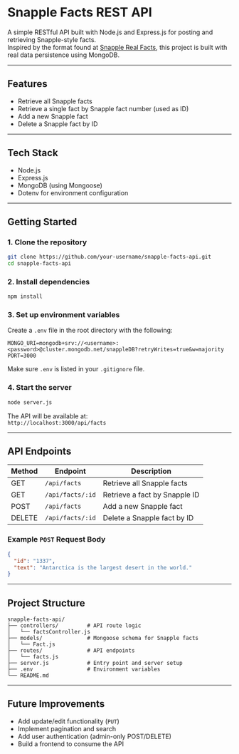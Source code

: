 # Snapple Facts REST API

A simple RESTful API built with Node.js and Express.js for posting and retrieving Snapple-style facts.  
Inspired by the format found at [Snapple Real Facts](https://www.snapple.com/real-facts), this project is built with real data persistence using MongoDB.

---

## Features

- Retrieve all Snapple facts
- Retrieve a single fact by Snapple fact number (used as ID)
- Add a new Snapple fact
- Delete a Snapple fact by ID

---

## Tech Stack

- Node.js
- Express.js
- MongoDB (using Mongoose)
- Dotenv for environment configuration

---

## Getting Started

### 1. Clone the repository

```bash
git clone https://github.com/your-username/snapple-facts-api.git
cd snapple-facts-api
```

### 2. Install dependencies

```bash
npm install
```

### 3. Set up environment variables

Create a `.env` file in the root directory with the following:

```
MONGO_URI=mongodb+srv://<username>:<password>@cluster.mongodb.net/snappleDB?retryWrites=true&w=majority
PORT=3000
```

Make sure `.env` is listed in your `.gitignore` file.

### 4. Start the server

```bash
node server.js
```

The API will be available at:  
`http://localhost:3000/api/facts`

---

## API Endpoints

| Method | Endpoint         | Description                   |
| ------ | ---------------- | ----------------------------- |
| GET    | `/api/facts`     | Retrieve all Snapple facts    |
| GET    | `/api/facts/:id` | Retrieve a fact by Snapple ID |
| POST   | `/api/facts`     | Add a new Snapple fact        |
| DELETE | `/api/facts/:id` | Delete a Snapple fact by ID   |

### Example `POST` Request Body

```json
{
  "id": "1337",
  "text": "Antarctica is the largest desert in the world."
}
```

---

## Project Structure

```
snapple-facts-api/
├── controllers/         # API route logic
│   └── factsController.js
├── models/              # Mongoose schema for Snapple facts
│   └── Fact.js
├── routes/              # API endpoints
│   └── facts.js
├── server.js            # Entry point and server setup
├── .env                 # Environment variables
└── README.md
```

---

## Future Improvements

- Add update/edit functionality (`PUT`)
- Implement pagination and search
- Add user authentication (admin-only POST/DELETE)
- Build a frontend to consume the API
